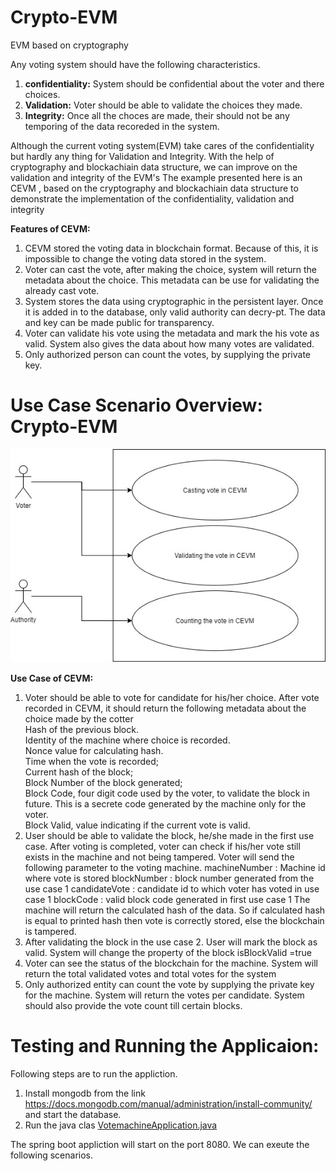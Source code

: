 # Crypto-EVM
EVM based on cryptography

Any voting system should have the following characteristics.
1) **confidentiality:** System should be confidential about the voter and there choices.
2) **Validation:** Voter should be able to validate the choices they made.
3) **Integrity:** Once all the choces are made, their should not be any temporing of the data recoreded in the system.

Although the current voting system(EVM) take cares of the confidentiality but hardly any thing for Validation and Integrity.
With the help of cryptography and blockachiain data structure, we can improve on the validation and integrity of the EVM's
The example presented here is an CEVM , based on the cryptography and  blockachiain data structure to demonstrate the implementation of the confidentiality, validation and integrity

**Features of CEVM:**
1) CEVM stored the voting data in blockchain format. Because of this, it is impossible to change the voting data stored in the system.
2) Voter can cast the vote, after making the choice, system will return the metadata about the choice. This metadata can be use for validating the already cast vote.
3) System stores the data using cryptographic in the persistent layer. Once it is added in to the database, only valid authority can decry-pt. The data and key can be made public for transparency.
4)  Voter can validate his vote using the metadata and mark the his vote as valid. System also gives the data about how many votes are validated.
5) Only authorized person can count the votes, by supplying the private key. 

# Use Case Scenario Overview: Crypto-EVM

![alt text](img/CEVM_use_case_diagram.jpg)

**Use Case of CEVM:**
1) Voter should be able to vote for candidate for his/her choice. After vote recorded in CEVM, it should return the following metadata about the choice made by the cotter </br>
     Hash of the previous block.</br>
     Identity of the machine where choice is recorded.</br>
     Nonce value for calculating hash.</br>
     Time when the vote is recorded;</br>
     Current hash of the block;</br>
     Block Number of the block generated;</br>
     Block Code, four digit code used by the voter, to validate the block in future. This is a secrete code generated by the machine only for the voter.</br>
     Block Valid,  value indicating if the current vote is valid.</br>
2) User should be able to validate the block, he/she made in the first use case. After voting is completed,  voter can check if his/her vote still exists in the machine and not being tampered. 
	Voter will send the following parameter to the voting machine.
		machineNumber  : Machine id  where vote is stored
                blockNumber : block number generated from the use case 1
		candidateVote : candidate id to which voter has voted in use case 1
		blockCode : valid block code generated in first use case 1
 	The machine will return the calculated hash of the data. So  if calculated hash is equal to printed hash then vote is correctly stored, else the blockchain is tampered.
3) After validating the block in the use case 2. User will mark the block as valid. System will change the property of the block isBlockValid =true
4) Voter can see the status of the blockchain for the machine. System will return the total validated votes and total votes for the system  
5)  Only authorized entity can count the vote by supplying the private key for the machine. System will return the votes per candidate. System should also provide the vote count till certain blocks.

# Testing and Running the Applicaion:
Following steps are to run the appliction.

1)  Install mongodb from the link https://docs.mongodb.com/manual/administration/install-community/ and start the database.
2) Run the java clas [VotemachineApplication.java](src/main/java/com/piyush/blockchain/votemachine/VotemachineApplication.java) 

The spring boot appliction will start on the port 8080. We can exeute the following scenarios.

